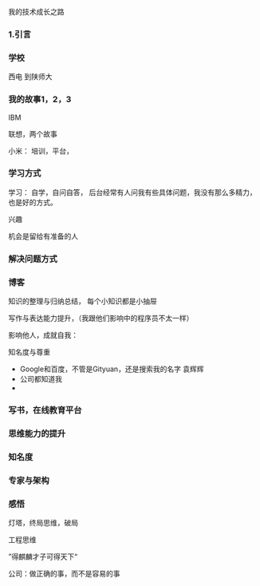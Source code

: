 我的技术成长之路

### 1.引言

### 学校

西电 到陕师大

### 我的故事1，2，3

IBM

联想，两个故事

小米： 培训，平台，


### 学习方式
学习： 自学，自问自答， 后台经常有人问我有些具体问题，我没有那么多精力，也是好的方式。

兴趣

机会是留给有准备的人

### 解决问题方式

### 博客 

知识的整理与归纳总结， 每个小知识都是小抽屉

写作与表达能力提升，（我跟他们影响中的程序员不太一样）

影响他人，成就自我：

知名度与尊重
- Google和百度，不管是Gityuan，还是搜索我的名字 袁辉辉 
- 公司都知道我
- 

### 写书，在线教育平台

### 思维能力的提升

### 知名度

### 专家与架构


### 感悟

灯塔，终局思维，破局

工程思维

”得麒麟才子可得天下“

公司：做正确的事，而不是容易的事
